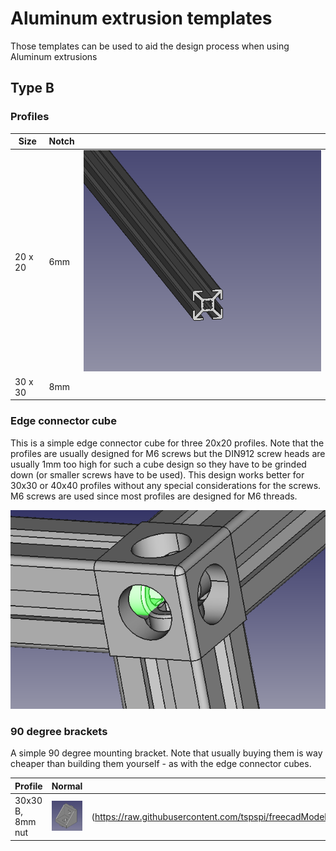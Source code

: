 # Aluminum extrusion templates

Those templates can be used to aid the design process when using Aluminum extrusions

## Type B

### Profiles

| Size | Notch |    |
| --- | --- | --- |
| 20 x 20 | 6mm | ![](https://raw.githubusercontent.com/tspspi/freecadModel/master/Structural/AluminumExtrusion/TypeB_20x20_4open.png) |
| 30 x 30 | 8mm | |

### Edge connector cube

This is a simple edge connector cube for three 20x20 profiles.
Note that the profiles are usually designed for M6 screws but the
DIN912 screw heads are usually 1mm too high for such a cube design
so they have to be grinded down (or smaller screws have to be used).
This design works better for 30x30 or 40x40 profiles without any
special considerations for the screws. M6 screws are used since
most profiles are designed for M6 threads.

![](https://raw.githubusercontent.com/tspspi/freecadModel/master/Structural/AluminumExtrusion/EdgeConnectorCube_20x20_01.png)

### 90 degree brackets

A simple 90 degree mounting bracket. Note that usually buying them is
way cheaper than building them yourself - as with the edge connector
cubes.

| Profile | Normal | Rotated |
| --- | --- | --- |
| 30x30 B, 8mm nut | ![](https://raw.githubusercontent.com/tspspi/freecadModel/master/Structural/AluminumExtrusion/Bracket_90_TypeB_30x30_8_Normal_001.png) | (https://raw.githubusercontent.com/tspspi/freecadModel/master/Structural/AluminumExtrusion/Bracket_90_TypeB_30x30_8_Rotated_001.png) |